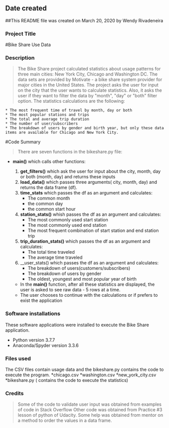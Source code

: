 ## Date created
##This  README file was created on March 20, 2020 by Wendy Rivadeneira

### Project Title
#Bike Share Use Data

### Description
> The Bike Share project calculated statistics about usage patterns for three main cities: New York City, Chicago and Washington DC.
> The data sets are provided by Motivate - a bike share system provider for major cities in the United States.
> The project asks the user for input on the city that the user wants to calculate statistics.
> Also, it asks the user if they want to filter the data by "month", "day" or "both" filter option.
> The statistics calculations are the following:

	* The most frequent time of travel by month, day or both	
    * The most popular stations and trips
    * The total and average trip duration
	* The number of user/subscribers
	* The breakdown of users by gender and birth year, but only these data items are available for Chicago and New York City.

#Code Summary
> There are seven functions in the bikeshare.py file:
* __main()__ which calls other functions:
	1. __get_filters()__ which ask the user for input about the city, month, day or both (month, day) and returns these inputs
	2. __load_data()__  which passes three arguments( city, month, day) and returns the data frame (df).
	3. __time_stats__  which passes the df as an argument and calculates:
		* The common month
		* the common day 
		* the common start hour
	4. __station_stats()__ whish passes the df as an argument and calculates:
		* The most commonly used start station
		* The most commonly used end station
		* The most frequent combination of start station and end station trip
	5. __trip_duration_stats()__ which passes the df as an argument and calculates:
		* The total time traveled
		* The average time traveled
	6. __user_stats() which passes the df as an argument and calculates:
		* The breakdown of users(customers/subscribers)
		* The breakdown of users by gender
		* The oldest, youngest and most popular year of birth

	* In the __main()__  function, after all these statistics are displayed, the user is asked to see raw data - 5 rows at a time.
	* The user chooses to continue with the calculations or if prefers to exist the application

### Software installations
These software applications were installed to execute the Bike Share application.
* Python version 3.7.7
* Anaconda/Spyder version 3.3.6

### Files used
The CSV files contain usage data and the bikeshare.py contains the code to execute the program.
*chicago.csv
*washington.csv
*new_york_city.csv
*bikeshare.py ( contains the code to execute the statistics)

### Credits
>Some of the code to validate user input was obtained from examples of code in Stack Overflow
>Other code was obtained from Practice #3 lesson of python of Udacity.
>Some help was obtained from mentor on a method to order the values in a data frame.
